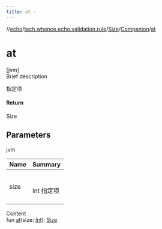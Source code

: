 ```yaml
---
title: at -
---
```

//[echo](../../../index.md)/[tech.whence.echo.validation.rule](../../index.md)/[Size](../index.md)/[Companion](index.md)/[at](at.md)



# at  
[jvm]  
Brief description  


指定项



#### Return  


Size



## Parameters  
  
jvm  
  
|  Name|  Summary| 
|---|---|
| size| <br><br>Int 指定项<br><br>
  
  
Content  
fun [at](at.md)(size: [Int](https://kotlinlang.org/api/latest/jvm/stdlib/kotlin/-int/index.html)): [Size](../index.md)  




